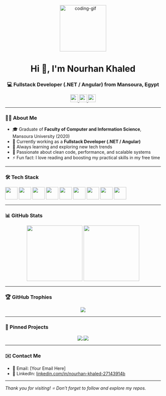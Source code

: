 <div align="center">
  <img src="https://raw.githubusercontent.com/arsentieva/arsentieva/main/code.gif" height="150" alt="coding-gif"/>
</div>

<h1 align="center">Hi 👋, I'm Nourhan Khaled</h1>
<h3 align="center">💻 Fullstack Developer (.NET / Angular) from Mansoura, Egypt</h3>

<p align="center">
  <a href="https://www.linkedin.com/in/nourhan-khaled-27143914b/" target="_blank">
    <img src="https://img.shields.io/static/v1?message=LinkedIn&logo=linkedin&label=&color=0077B5&logoColor=white&style=for-the-badge" height="25" />
  </a>
  <a href="https://twitter.com/Nourhan43500923" target="_blank">
    <img src="https://img.shields.io/static/v1?message=Twitter&logo=twitter&label=&color=1DA1F2&logoColor=white&style=for-the-badge" height="25" />
  </a>
  <a href="https://www.facebook.com/profile.php?id=100008334462006" target="_blank">
    <img src="https://img.shields.io/static/v1?message=Facebook&logo=facebook&label=&color=1877F2&logoColor=white&style=for-the-badge" height="25" />
  </a>
</p>

---

### 👩‍💻 About Me

- 🎓 Graduate of **Faculty of Computer and Information Science**, Mansoura University (2020)
- 💼 Currently working as a **Fullstack Developer (.NET / Angular)**
- 🌱 Always learning and exploring new tech trends
- 📖 Passionate about clean code, performance, and scalable systems
- ⚡ Fun fact: I love reading and boosting my practical skills in my free time

---

### 🛠️ Tech Stack

<div align="left">
  <img src="https://cdn.jsdelivr.net/gh/devicons/devicon/icons/dot-net/dot-net-plain-wordmark.svg" height="40" />
  <img src="https://cdn.jsdelivr.net/gh/devicons/devicon/icons/csharp/csharp-original.svg" height="40" />
  <img src="https://cdn.jsdelivr.net/gh/devicons/devicon/icons/angularjs/angularjs-original.svg" height="40" />
  <img src="https://cdn.jsdelivr.net/gh/devicons/devicon/icons/typescript/typescript-original.svg" height="40" />
  <img src="https://cdn.jsdelivr.net/gh/devicons/devicon/icons/javascript/javascript-original.svg" height="40" />
  <img src="https://cdn.jsdelivr.net/gh/devicons/devicon/icons/microsoftsqlserver/microsoftsqlserver-plain.svg" height="40" />
  <img src="https://cdn.jsdelivr.net/gh/devicons/devicon/icons/git/git-original.svg" height="40" />
  <img src="https://cdn.jsdelivr.net/gh/devicons/devicon/icons/visualstudio/visualstudio-plain.svg" height="40" />
  <img src="https://cdn.jsdelivr.net/gh/devicons/devicon/icons/vscode/vscode-original.svg" height="40" />
</div>

---

### 📊 GitHub Stats

<p align="center">
  <img src="https://github-readme-stats.vercel.app/api?username=nourhankhaled&show_icons=true&theme=tokyonight&count_private=true&hide_border=true" height="180"/>
  <img src="https://github-readme-stats.vercel.app/api/top-langs/?username=nourhankhaled&layout=compact&theme=tokyonight&hide_border=true" height="180"/>
</p>

---

### 🏆 GitHub Trophies

<p align="center">
  <img src="https://github-profile-trophy.vercel.app/?username=nourhankhaled&theme=algolia&no-frame=true&column=6" />
</p>

---

### 📌 Pinned Projects

<p align="center">
  <a href="https://github.com/yourusername/project1">
    <img align="center" src="https://github-readme-stats.vercel.app/api/pin/?username=yourusername&repo=project1&theme=tokyonight" />
  </a>
  <a href="https://github.com/yourusername/project2">
    <img align="center" src="https://github-readme-stats.vercel.app/api/pin/?username=yourusername&repo=project2&theme=tokyonight" />
  </a>
</p>

---

### ✉️ Contact Me

- 📧 Email: [Your Email Here]
- 💼 LinkedIn: [linkedin.com/in/nourhan-khaled-27143914b](https://www.linkedin.com/in/nourhan-khaled-27143914b)

---

_Thank you for visiting! ⭐ Don’t forget to follow and explore my repos._
